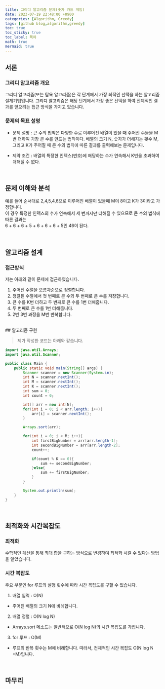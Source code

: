 ```yaml
---
title: 그리디 알고리즘 문제(숫자 카드 게임)
date: 2023-07-19 22:48:00 +0900
categories: [Algorithm, Greedy]
tags: [github blog,algorithm,greedy]
toc: true
toc_sticky: true
toc_label: 목차
math: true
mermaid: true
---
```


## 서론

### 그리디 알고리즘 개요
그리디 알고리즘(또는 탐욕 알고리즘)은 각 단계에서 가장 최적인 선택을 하는 알고리즘 설계기법입니다.
그리디 알고리즘은 해당 단계에서 가장 좋은 선택을 하여 전체적인 결과를 얻으려는 접근 방식을 가지고 있습니다.

### 문제의 목표 설명
- 문제 설명 : 큰 수의 법칙은 다양한 수로 이루어진 배열이 있을 때 주어진 수들을 M번 더하여 가장 큰 수를 만드는 법칙이다.
배열의 크기 N, 숫자가 더해지는 횟수 M, 그리고 K가 주어질 때 큰 수의 법칙에 따른 결과를 출력해보는 문제입니다.


- 제약 조건 : 배열의 특정한 인덱스(번호)에 해당하는 수가 연속해서 K번을 초과하여 더해질 수 없다.

<br>

## 문제 이해와 분석
예를 들어 순서대로 2,4,5,4,6으로 이루어진 배열이 있을때 M이 8이고 K가 3이라고 가정합니다.   
이 경우 특정한 인덱스의 수가 연속해서 세 번까지만 더해질 수 있으므로 큰 수의 법칙에 따른 결과는   
6 + 6 + 6 + 5 + 6 + 6 + 6 + 5인 46이 된다.

<br>

## 알고리즘 설계

### 접근방식
저는 아래와 같이 문제에 접근하였습니다.
1. 주어진 수열을 오름차순으로 정렬합니다.
2. 정렬된 수열에서 첫 번째로 큰 수와 두 번째로 큰 수를 저장합니다.
2. 큰 수를 K번 더하고 두 번째로 큰 수를 1번 더해줍니다.
3. 두 번째로 큰 수를 1번 더해줍니다.
4. 2번 3번 과정을 M번 반복합니다.

<br>
## 알고리즘 구현

>제가 작성한 코드는 아래와 같습니다.

```java
import java.util.Arrays;
import java.util.Scanner;

public class Main {
    public static void main(String[] args) {
        Scanner scanner = new Scanner(System.in);
        int N = scanner.nextInt();
        int M = scanner.nextInt();
        int K = scanner.nextInt();
        int sum = 0;
        int count = 0;

        int[] arr = new int[N];
        for(int i = 0; i < arr.length; i++){
            arr[i] = scanner.nextInt();
        }

        Arrays.sort(arr);

        for(int i = 0; i < M; i++){
            int firstBigNumber = arr[arr.length-1];
            int secondBigNumber = arr[arr.length-2];
            count++;

            if(count % K == 0){
                sum += secondBigNumber;
            }else{
                sum += firstBigNumber;
            }
        }

        System.out.println(sum);
    }
}
```
<br>

## 최적화와 시간복잡도

### 최적화
수학적인 계산을 통해 최대 합을 구하는 방식으로 변경하여 최적화 시킬 수 있다는 방법을 알았습니다.

### 시간 복잡도
주요 부분인 for 루프의 실행 횟수에 따라 시간 복잡도를 구할 수 있습니다.
1. 배열 입력 : O(N)
- 주어진 배열의 크기 N에 비례합니다.
2. 배열 정렬 : O(N log N)
- Arrays.sort 메소드는 일반적으로 O(N log N)의 시간 복잡도를 가집니다.
3. for 루프 : O(M)
- 루프의 반복 횟수는 M에 비례합니다.
따라서, 전체적인 시간 복잡도 O(N log N +M)입니다.
<br>

## 마무리